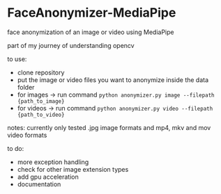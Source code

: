 # FaceAnonymizer-MediaPipe
face anonymization of an image or video using MediaPipe

part of my journey of understanding opencv

to use:
- clone repository
- put the image or video files you want to anonymize inside the data folder
- for images -> run command 
    `python anonymizer.py image --filepath {path_to_image}`
- for videos -> run command
    `python anonymizer.py video --filepath {path_to_video}`


notes: currently only tested .jpg image formats and mp4, mkv and mov video formats


to do:
- more exception handling
- check for other image extension types
- add gpu acceleration 
- documentation

